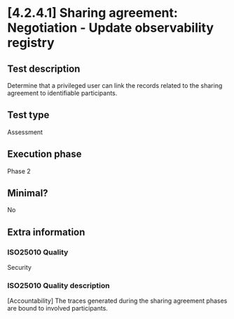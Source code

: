 
# [4.2.4.1] Sharing agreement: Negotiation - Update observability registry
 
## Test description
Determine that a privileged user can link the records related to the sharing agreement to identifiable participants.
 
## Test type
Assessment
 
## Execution phase
Phase 2
 
## Minimal?
No
 
## Extra information
### ISO25010 Quality
Security
### ISO25010 Quality description
[Accountability] The traces generated during the sharing agreement phases are bound to involved participants.
    